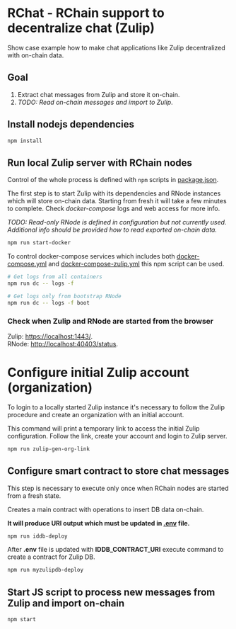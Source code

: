 # RChat - RChain support to decentralize chat (Zulip)

Show case example how to make chat applications like Zulip decentralized with on-chain data.

## Goal

1. Extract chat messages from Zulip and store it on-chain.
1. _TODO: Read on-chain messages and import to Zulip_.

## Install nodejs dependencies

```sh
npm install
```

## Run local Zulip server with RChain nodes

Control of the whole process is defined with `npm` scripts in [package.json](package.json).

The first step is to start Zulip with its dependencies and RNode instances which will store on-chain data. Starting from fresh it will take a few minutes to complete. Check _docker-compose_ logs and web access for more info.

_TODO: Read-only RNode is defined in configuration but not currently used. Additional info should be provided how to read exported on-chain data._

```sh
npm run start-docker
```

To control docker-compose services which includes both [docker-compose.yml](docker-compose.yml) and [docker-compose-zulip.yml](docker-compose-zulip.yml) this npm script can be used.

```sh
# Get logs from all containers
npm run dc -- logs -f

# Get logs only from bootstrap RNode
npm run dc -- logs -f boot
```

### Check when Zulip and RNode are started from the browser

Zulip: [https://localhost:1443/](https://localhost:1443/).  
RNode: [http://localhost:40403/status](http://localhost:40403/status).

# Configure initial Zulip account (organization)

To login to a locally started Zulip instance it's necessary to follow the Zulip procedure and create an organization with an initial account.

This command will print a temporary link to access the initial Zulip configuration. Follow the link, create your account and login to Zulip server.

```sh
npm run zulip-gen-org-link
```

## Configure smart contract to store chat messages

This step is necessary to execute only once when RChain nodes are started from a fresh state.

Creates a main contract with operations to insert DB data on-chain.

**It will produce URI output which must be updated in [**.env**](.env) file.**

```sh
npm run iddb-deploy
```

After __.env__ file is updated with __IDDB_CONTRACT_URI__ execute command to create a contract for Zulip DB.

```sh
npm run myzulipdb-deploy
```

## Start JS script to process new messages from Zulip and import on-chain

```sh
npm start
```
